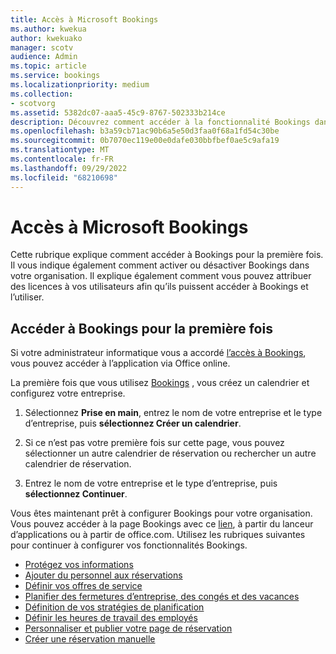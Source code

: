 ```yaml
---
title: Accès à Microsoft Bookings
ms.author: kwekua
author: kwekuako
manager: scotv
audience: Admin
ms.topic: article
ms.service: bookings
ms.localizationpriority: medium
ms.collection:
- scotvorg
ms.assetid: 5382dc07-aaa5-45c9-8767-502333b214ce
description: Découvrez comment accéder à la fonctionnalité Bookings dans Microsoft 365.
ms.openlocfilehash: b3a59cb71ac90b6a5e50d3faa0f68a1fd54c30be
ms.sourcegitcommit: 0b7070ec119e00e0dafe030bbfbef0ae5c9afa19
ms.translationtype: MT
ms.contentlocale: fr-FR
ms.lasthandoff: 09/29/2022
ms.locfileid: "68210698"
---
```

# <a name="get-access-to-microsoft-bookings"></a>Accès à Microsoft Bookings

Cette rubrique explique comment accéder à Bookings pour la première fois. Il vous indique également comment activer ou désactiver Bookings dans votre organisation. Il explique également comment vous pouvez attribuer des licences à vos utilisateurs afin qu’ils puissent accéder à Bookings et l’utiliser.

## <a name="access-bookings-for-the-first-time"></a>Accéder à Bookings pour la première fois

Si votre administrateur informatique vous a accordé [l’accès à Bookings](/microsoft-365/bookings/turn-bookings-on-or-off), vous pouvez accéder à l’application via Office online.

La première fois que vous utilisez [Bookings](https://outlook.office.com/bookings/onboarding) , vous créez un calendrier et configurez votre entreprise.

1. Sélectionnez **Prise en main**, entrez le nom de votre entreprise et le type d’entreprise, puis **sélectionnez Créer un calendrier**.

1. Si ce n’est pas votre première fois sur cette page, vous pouvez sélectionner un autre calendrier de réservation ou rechercher un autre calendrier de réservation.

1. Entrez le nom de votre entreprise et le type d’entreprise, puis **sélectionnez Continuer**.

Vous êtes maintenant prêt à configurer Bookings pour votre organisation. Vous pouvez accéder à la page Bookings avec ce [lien](https://outlook.office.com/bookings/onboarding), à partir du lanceur d’applications ou à partir de office.com. Utilisez les rubriques suivantes pour continuer à configurer vos fonctionnalités Bookings.

- [Protégez vos informations](enter-business-information.md)
- [Ajouter du personnel aux réservations](add-staff.md)
- [Définir vos offres de service](define-service-offerings.md)
- [Planifier des fermetures d’entreprise, des congés et des vacances](schedule-closures-time-off-vacation.md)
- [Définition de vos stratégies de planification](set-scheduling-policies.md)
- [Définir les heures de travail des employés](employee-hours.md)
- [Personnaliser et publier votre page de réservation](customize-booking-page.md)
- [Créer une réservation manuelle](create-a-manual-booking.md)
